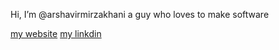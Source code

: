  Hi, I’m @arshavirmirzakhani
 a guy who loves to make software
 
[my website](https://arshavirmirzakhani.github.io/arshavirmirzakhani/)
[my linkdin](www.linkedin.com/in/arshavirmirzakhani)

